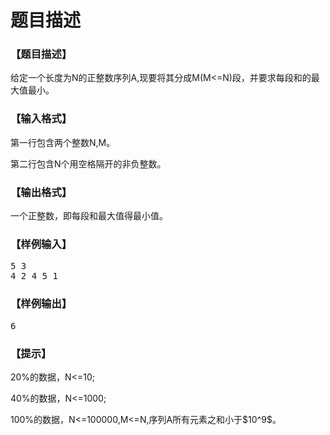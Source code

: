 # 题目描述


<h3>
【题目描述】
</h3>
<p>
给定一个长度为N的正整数序列A,现要将其分成M(M&lt;=N)段，并要求每段和的最大值最小。
</p>
<h3>
【输入格式】
</h3>
<p>
第一行包含两个整数N,M。
</p>
<p>
第二行包含N个用空格隔开的非负整数。
</p>
<h3>
【输出格式】
</h3>
<p>
一个正整数，即每段和最大值得最小值。
</p>
<h3>
【样例输入】
</h3>
<pre>5 3
4 2 4 5 1
</pre>
<h3>
【样例输出】
</h3>
<pre>6</pre>
<h3>
【提示】
</h3>
<p>
20%的数据，N&lt;=10;
</p>
<p>
40%的数据，N&lt;=1000;
</p>
<p>
100%的数据，N&lt;=100000,M&lt;=N,序列A所有元素之和小于$10^9$。
</p>
